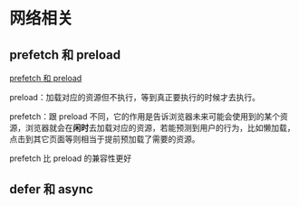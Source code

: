 # 网络相关

## prefetch 和 preload

[prefetch 和 preload](https://zhuanlan.zhihu.com/p/48521680)

preload：加载对应的资源但不执行，等到真正要执行的时候才去执行。

prefetch：跟 preload 不同，它的作用是告诉浏览器未来可能会使用到的某个资源，浏览器就会在**闲时**去加载对应的资源，若能预测到用户的行为，比如懒加载，点击到其它页面等则相当于提前预加载了需要的资源。

prefetch 比 preload 的兼容性更好

## defer 和 async
